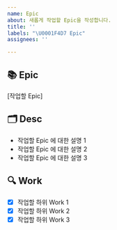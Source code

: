 ```yaml
---
name: Epic
about: 새롭게 작업할 Epic을 작성합니다.
title: ''
labels: "\U0001F4D7 Epic"
assignees: ''

---
```


## 📚 Epic
[작업할 Epic]

## 🗂 Desc

- 작업할 Epic 에 대한 설명 1
- 작업할 Epic 에 대한 설명 2
- 작업할 Epic 에 대한 설명 3

## 🔍 Work

- [x]  작업할 하위 Work 1
- [x]  작업할 하위 Work 2
- [x]  작업할 하위 Work 3
